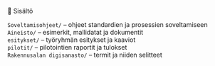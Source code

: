 📂 Sisältö
<html>
<tr><code>Soveltamisohjeet/</code> – ohjeet standardien ja prosessien soveltamiseen</tr><br>
<tr><code>Aineisto/</code> – esimerkit, mallidatat ja dokumentit</tr><br>
<tr><code>esitykset/</code> – työryhmän esitykset ja kaaviot</tr><br>
<tr><code>pilotit/</code> – pilotointien raportit ja tulokset</tr><br>
<tr><code>Rakennusalan digisanasto/</code> – termit ja niiden selitteet</tr><br>
</html><br>

